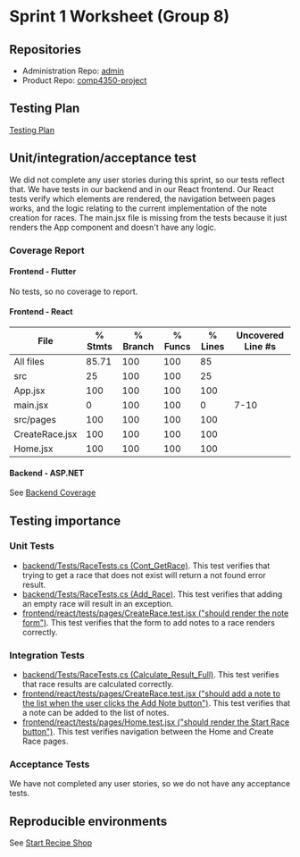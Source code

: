 # Sprint 1 Worksheet (Group 8)

## Repositories

-   Administration Repo: [admin](https://github.com/COMP-4350-Group-8/admin)
-   Product Repo: [comp4350-project](https://github.com/COMP-4350-Group-8/comp4350-project)

## Testing Plan

[Testing Plan](https://github.com/COMP-4350-Group-8/admin/wiki/Testing-Plan)

## Unit/integration/acceptance test

We did not complete any user stories during this sprint, so our tests reflect that. We have tests in our backend and in our React frontend. Our React tests verify which elements are rendered, the navigation between pages works, and the logic relating to the current implementation of the note creation for races. The main.jsx file is missing from the tests because it just renders the App component and doesn't have any logic.

### Coverage Report

#### Frontend - Flutter

No tests, so no coverage to report.

#### Frontend - React

| File           | % Stmts | % Branch | % Funcs | % Lines | Uncovered Line #s |
| -------------- | ------- | -------- | ------- | ------- | ----------------- |
| All files      | 85.71   | 100      | 100     | 85      |
| src            | 25      | 100      | 100     | 25      |
| App.jsx        | 100     | 100      | 100     | 100     |
| main.jsx       | 0       | 100      | 100     | 0       | 7-10              |
| src/pages      | 100     | 100      | 100     | 100     |
| CreateRace.jsx | 100     | 100      | 100     | 100     |
| Home.jsx       | 100     | 100      | 100     | 100     |

#### Backend - ASP.NET
See [Backend Coverage](https://htmlpreview.github.io/?https://github.com/COMP-4350-Group-8/admin/blob/main/sprints/sprint-1/coverage-report/index.html)

## Testing importance

### Unit Tests

-   [backend/Tests/RaceTests.cs (Cont_GetRace)](https://github.com/COMP-4350-Group-8/comp4350-project/blob/cd2df183810581ee2abfae6d20ca133c722871aa/backend/Tests/RaceTests.cs#L40). This test verifies that trying to get a race that does not exist will return a not found error result.
-   [backend/Tests/RaceTests.cs (Add_Race)](https://github.com/COMP-4350-Group-8/comp4350-project/blob/cd2df183810581ee2abfae6d20ca133c722871aa/backend/Tests/RaceTests.cs#L57). This test verifies that adding an empty race will result in an exception.
-   [frontend/react/tests/pages/CreateRace.test.jsx ("should render the note form")](https://github.com/COMP-4350-Group-8/comp4350-project/blob/cd2df183810581ee2abfae6d20ca133c722871aa/frontend/react/tests/pages/CreateRace.test.jsx#L18). This test verifies that the form to add notes to a race renders correctly.

### Integration Tests

-   [backend/Tests/RaceTests.cs (Calculate_Result_Full)](https://github.com/COMP-4350-Group-8/comp4350-project/blob/cd2df183810581ee2abfae6d20ca133c722871aa/backend/Tests/RaceTests.cs#L91). This test verifies that race results are calculated correctly.
-   [frontend/react/tests/pages/CreateRace.test.jsx ("should add a note to the list when the user clicks the Add Note button")](https://github.com/COMP-4350-Group-8/comp4350-project/blob/cd2df183810581ee2abfae6d20ca133c722871aa/frontend/react/tests/pages/CreateRace.test.jsx#L36). This test verifies that a note can be added to the list of notes.
-   [frontend/react/tests/pages/Home.test.jsx ("should render the Start Race button")](https://github.com/COMP-4350-Group-8/comp4350-project/blob/cd2df183810581ee2abfae6d20ca133c722871aa/frontend/react/tests/pages/Home.test.jsx#L18). This test verifies navigation between the Home and Create Race pages.

### Acceptance Tests

We have not completed any user stories, so we do not have any acceptance tests.

## Reproducible environments

See [Start Recipe Shop](StartRecipeShop.pdf)
